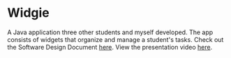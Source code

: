 # Widgie
A Java application three other students and myself developed. The app consists of widgets that organize and manage a student's tasks.
Check out the Software Design Document [here](https://meli1022.github.io/img/Software%20Design%20Document.pdf). View the presentation video [here](https://drive.google.com/file/d/1dzW0x5xchYLgV3pgfY6wr9_9voyYAYjN/view).
